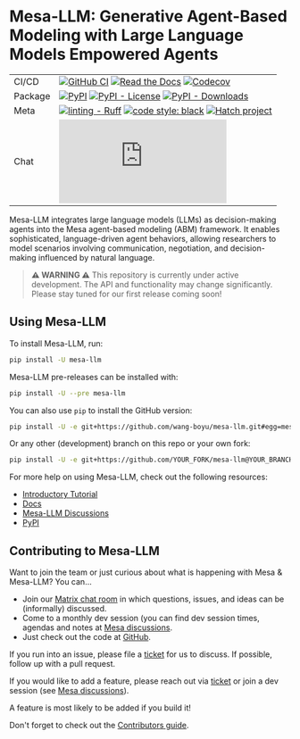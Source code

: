 # Mesa-LLM: Generative Agent-Based Modeling with Large Language Models Empowered Agents

| | |
| --- | --- |
| CI/CD | [![GitHub CI](https://github.com/wang-boyu/mesa-llm/workflows/build/badge.svg)](https://github.com/wang-boyu/mesa-llm/actions) [![Read the Docs](https://readthedocs.org/projects/mesa-llm/badge/?version=stable)](https://mesa-llm.readthedocs.io/stable) [![Codecov](https://codecov.io/gh/wang-boyu/mesa-llm/branch/main/graph/badge.svg)](https://codecov.io/gh/wang-boyu/mesa-llm) |
| Package | [![PyPI](https://img.shields.io/pypi/v/mesa-llm.svg)](https://pypi.org/project/mesa-llm) [![PyPI - License](https://img.shields.io/pypi/l/mesa-llm)](https://pypi.org/project/mesa-llm/) [![PyPI - Downloads](https://img.shields.io/pypi/dw/mesa-llm)](https://pypistats.org/packages/mesa-llm) |
| Meta | [![linting - Ruff](https://img.shields.io/endpoint?url=https://raw.githubusercontent.com/astral-sh/ruff/main/assets/badge/v2.json)](https://github.com/astral-sh/ruff) [![code style: black](https://img.shields.io/badge/code%20style-black-000000.svg)](https://github.com/psf/black) [![Hatch project](https://img.shields.io/badge/%F0%9F%A5%9A-Hatch-4051b5.svg)](https://github.com/pypa/hatch) |
| Chat | [![chat](https://img.shields.io/matrix/mesa-llm:matrix.org?label=chat&logo=Matrix)](https://matrix.to/#/#mesa-llm:matrix.org) |

Mesa-LLM integrates large language models (LLMs) as decision-making agents into the Mesa agent-based modeling (ABM) framework. It enables sophisticated, language-driven agent behaviors, allowing researchers to model scenarios involving communication, negotiation, and decision-making influenced by natural language.

> **⚠️ WARNING ⚠️**
> This repository is currently under active development. The API and functionality may change significantly. Please stay tuned for our first release coming soon!

## Using Mesa-LLM

To install Mesa-LLM, run:
```bash
pip install -U mesa-llm
```

Mesa-LLM pre-releases can be installed with:
```bash
pip install -U --pre mesa-llm
```

You can also use `pip` to install the GitHub version:
```bash
pip install -U -e git+https://github.com/wang-boyu/mesa-llm.git#egg=mesa-llm
```

Or any other (development) branch on this repo or your own fork:
``` bash
pip install -U -e git+https://github.com/YOUR_FORK/mesa-llm@YOUR_BRANCH#egg=mesa-llm
```

For more help on using Mesa-LLM, check out the following resources:

- [Introductory Tutorial](http://mesa-llm.readthedocs.io/stable/tutorials/intro_tutorial.html)
- [Docs](http://mesa-llm.readthedocs.io/stable/)
- [Mesa-LLM Discussions](https://github.com/wang-boyu/mesa-llm/discussions)
- [PyPI](https://pypi.org/project/mesa-llm/)

## Contributing to Mesa-LLM

Want to join the team or just curious about what is happening with Mesa & Mesa-LLM? You can...

  * Join our [Matrix chat room](https://matrix.to/#/#mesa-llm:matrix.org) in which questions, issues, and ideas can be (informally) discussed.
  * Come to a monthly dev session (you can find dev session times, agendas and notes at [Mesa discussions](https://github.com/projectmesa/mesa/discussions).
  * Just check out the code at [GitHub](https://github.com/wang-boyu/mesa-llm/).

If you run into an issue, please file a [ticket](https://github.com/wang-boyu/mesa-llm/issues) for us to discuss. If possible, follow up with a pull request.

If you would like to add a feature, please reach out via [ticket](https://github.com/wang-boyu/mesa-llm/issues) or join a dev session (see [Mesa discussions](https://github.com/projectmesa/mesa/discussions)).

A feature is most likely to be added if you build it!

Don't forget to check out the [Contributors guide](https://github.com/wang-boyu/mesa-llm/blob/main/CONTRIBUTING.md).
